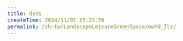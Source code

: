 ```yaml
---
title: dsds
createTime: 2024/11/07 23:23:59
permalink: /zh-tw/LandscapeLeisureGreenSpace/mwYU_Ilz/
---
```

